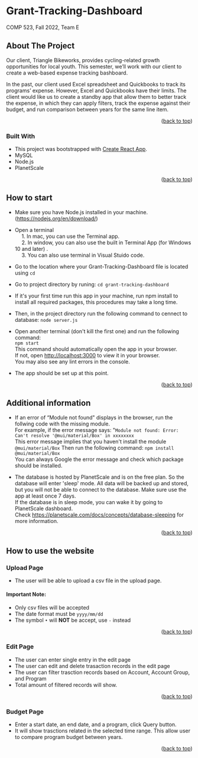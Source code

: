 # Grant-Tracking-Dashboard
COMP 523, Fall 2022, Team E

## About The Project
Our client, Triangle Bikeworks, provides cycling-related growth opportunities for local youth. This semester, we’ll work with our client to create a web-based expense tracking bashboard.

In the past, our client used Excel spreadsheet and Quickbooks to track its programs’ expense. However, Excel and Quickbooks have their limits. The client would like us to create a standby app that allow them to better track the expense, in which they can apply filters, track the expense against their budget, and run comparison between years for the same line item.

<p align="right">(<a href="#readme-top">back to top</a>)</p>


### Built With

* This project was bootstrapped with [Create React App](https://github.com/facebook/create-react-app).
* MySQL 
* Node.js 
* PlanetScale
<p align="right">(<a href="#readme-top">back to top</a>)</p>


## How to start
* Make sure you have Node.js installed in your machine. (https://nodejs.org/en/download/)
* Open a terminal\
&emsp; 1. In mac, you can use the Terminal app.\
&emsp; 2. In window, you can also use the built in Terminal App (for Windows 10 and later) . \
&emsp; 3. You can also use terminal in Visual Stuido code.

* Go to the location where your Grant-Tracking-Dashboard file is located using `cd` 
* Go to project directory by runing: `cd grant-tracking-dashboard`
* If it's your first time run this app in your machine, run npm install to install all required packages, this procedures may take a long time.
* Then, in the project directory run the following command to cennect to database\: 
 `node server.js`

* Open another terminal (don't kill the first one) and run the following command: \
 `npm start`\
This command should automatically open the app in your browser.\
If not, open [http://localhost:3000](http://localhost:3000) to view it in your browser.\
You may also see any lint errors in the console.

* The app should be set up at this point.
<p align="right">(<a href="#readme-top">back to top</a>)</p>

## Additional information

* If an error of “Module not found" displays in the browser, run the follwing code with the missing module. \
  For example, if the error message says: "`Module not found: Error: Can't resolve '@mui/material/Box' in xxxxxxxx`\
  This error message implies that you haven't install the module `@mui/material/Box`
  Then run the following command: ` npm install @mui/material/Box `  
  You can always Google the error message and check which package should be installed.
  
* The database is hosted by PlanetScale and is on the free plan. So the database will enter 'sleep' mode. All data will be backed up and stored, but you will not be able to connect to the database. Make sure use the app at least once 7 days. \
  If the database is in sleep mode, you can wake it by going to PlanetScale dashboard.\
  Check https://planetscale.com/docs/concepts/database-sleeping for more information.

<p align="right">(<a href="#readme-top">back to top</a>)</p>

## How to use the website

### Upload Page
* The user will be able to upload a csv file in the upload page.

####  Important Note: 
* Only csv files will be accepted 
* The date format must be `yyyy/mm/dd`
* The symbol `•` will **NOT** be accept, use `-` instead 

<p align="right">(<a href="#readme-top">back to top</a>)</p>


### Edit Page 
* The user can enter single entry in the edit page
* The user can edit and delete trasaction records in the edit page
* The user can filter trasction records based on Account, Account Group, and Program 
* Total amount of filtered records will show.

<p align="right">(<a href="#readme-top">back to top</a>)</p>

### Budget Page
* Enter a start date, an end date, and a program, click Query button. 
* It will show trasctions related in the selected time range. This allow user to compare program budget between years.

<p align="right">(<a href="#readme-top">back to top</a>)</p>
